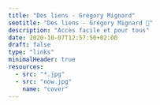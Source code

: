 ```yaml
---
title: "Des liens - Grégory Mignard"
seotitle: "Des liens - Grégory Mignard 🔗"
description: "Accès facile et pour tous"
date: 2020-10-07T12:57:50+02:00
draft: false
type: "links"
minimalHeader: true
resources:
  - src: "*.jpg"
  - src: "now.jpg"
    name: "cover"
---
```

